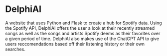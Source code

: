 # DelphiAI
A website that uses Python and Flask to create a hub for Spotify data. Using the Spotify API, DelphiAI offers the user a look at their recently streamed songs as well as the songs and artists Spotify deems as their favorites over a given period of time. DelphiAI also makes use of the ChatGPT API to give users reccomendations based off their listening history or their own searches. 
